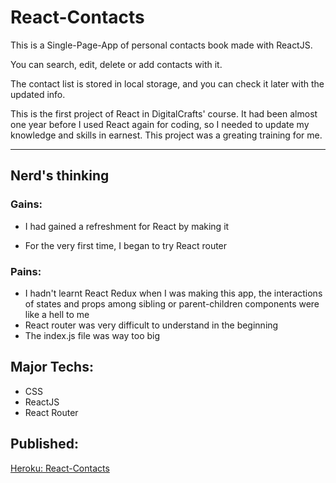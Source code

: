 # React-Contacts
This is a Single-Page-App of personal contacts book made with ReactJS. 

You can search, edit, delete or add contacts with it. 

The contact list is stored in local storage, and you can check it later with the updated info. 

This is the first project of React in DigitalCrafts' course. It had been almost one year before I used React again for coding, so I needed to update my knowledge and skills in earnest. This project was a greating training for me.

___
## Nerd's thinking
### Gains:
- I had gained a refreshment for React by making it

- For the very first time, I began to try React router

### Pains:
- I hadn't learnt React Redux when I was making this app, the interactions of states and props among sibling or parent-children components were like a hell to me
- React router was very difficult to understand in the beginning
- The index.js file was way too big

## Major Techs:
- CSS
- ReactJS
- React Router

## Published:
[Heroku: React-Contacts](https://re-contacts.herokuapp.com/)
